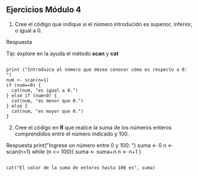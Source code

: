 
## Ejercicios Módulo 4

1. Cree el código que indique si el número introducido es superior, inferior, o igual a 0.

Respuesta

Tip: explore en la ayuda el método **scan** y **cat**
<pre><code>
print ("Introduzca el número que desea conocer cómo es respecto a 0: ")
num <- scan(n=1)
if (num==0) {
  cat(num, "es igual a 0.")
} else if (num<0) {
  cat(num, "es menor que 0.")
} else {
  cat(num, "es mayor que 0.")
}
</code></pre>

2. Cree el código en **R** que realice la suma de los números enteros comprendidos entre el número indicado y 100.

Respuesta
print("Ingrese un número entre 0 y 100: ")
suma <- 0
n <- scan(n=1)
while (n <= 100){
  suma <- suma+n
  n <- n+1
}
<pre><code>
cat("El valor de la suma de enteros hasta 100 es", suma)
</code></pre>
